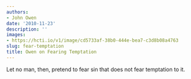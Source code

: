```yaml
---
authors:
- John Owen
date: '2010-11-23'
description: ''
images:
- https://hcti.io/v1/image/cd5733af-38b0-444e-bea7-c3d8b08a4763
slug: fear-temptation
title: Owen on Fearing Temptation
---
```


Let no man, then, pretend to fear sin that does not fear temptation to it.